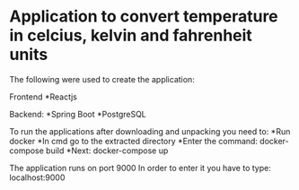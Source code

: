 # Application to convert temperature in celcius, kelvin and fahrenheit units

The following were used to create the application:

Frontend
*Reactjs

Backend:
*Spring Boot
*PostgreSQL

To run the applications after downloading and unpacking you need to:
*Run docker
*In cmd go to the extracted directory
*Enter the command: docker-compose build
*Next: docker-compose up

The application runs on port 9000
In order to enter it you have to type: localhost:9000

